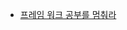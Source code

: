 - [프레임 워크 공부를 멈춰라]([https://medium.com/@jongyoungpark/%ED%94%84%EB%A0%88%EC%9E%84%EC%9B%8C%ED%81%AC-%EA%B3%B5%EB%B6%80%EB%A5%BC-%EB%A9%88%EC%B6%B0%EB%9D%BC-1afa37644474](https://medium.com/@jongyoungpark/프레임워크-공부를-멈춰라-1afa37644474))

